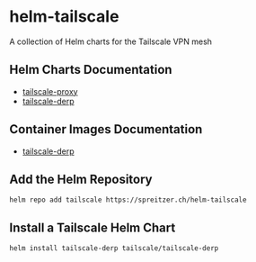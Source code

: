 # helm-tailscale
A collection of Helm charts for the Tailscale VPN mesh

## Helm Charts Documentation

* [tailscale-proxy](charts/tailscale-proxy/)
* [tailscale-derp](charts/tailscale-derp/)

## Container Images Documentation

* [tailscale-derp](containers/tailscale-derp/)

## Add the Helm Repository

```shell
helm repo add tailscale https://spreitzer.ch/helm-tailscale
```

## Install a Tailscale Helm Chart

```shell
helm install tailscale-derp tailscale/tailscale-derp
```
